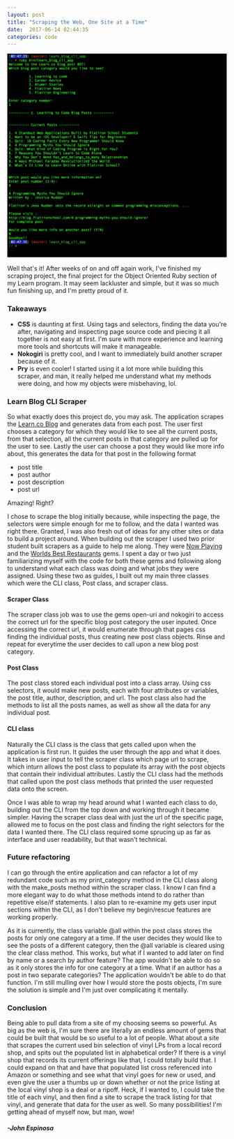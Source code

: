 ```yaml
---
layout: post
title: "Scraping the Web, One Site at a Time"
date:  2017-06-14 02:44:35
categories: code
---
```


![Scraping](/img/ScraperSS.png)

Well that's it! After weeks of on and off again work, I've finished my scraping project, the final project for the Object Oriented Ruby section of my Learn program. It may seem lackluster and simple, but it was so much fun finishing up, and I'm pretty proud of it. 

### Takeaways

+ **CSS** is daunting at first. Using tags and selectors, finding the data you're after, navigating and inspecting page source code and piecing it all together is not easy at first. I'm sure with more experience and learning more tools and shortcuts will make it manageable.  
+ **Nokogiri** is pretty cool, and I want to immediately build another scraper because of it.
+ **Pry** is even cooler! I started using it a lot more while building this scraper, and man, it really helped me understand what my methods were doing, and how my objects were misbehaving, lol. 

### Learn Blog CLI Scraper

So what exactly does this project do, you may ask. 
The application scrapes the [Learn.co Blog](http://blog.flatironschool.com) and generates data from each post. The user first chooses a category for which they would like to see all the current posts, from that selection, all the current posts in that category are pulled up for the user to see. Lastly the user can choose a post they would like more info about, this generates the data for that post in the following format

- post title
- post author
- post description
- post url 

Amazing! Right? 

I chose to scrape the blog initially because, while inspecting the page, the selectors were simple enough for me to follow, and the data I wanted was right there. Granted, I was also fresh out of ideas for any other sites or data to build a project around. When building out the scraper I used two prior student built scrapers as a guide to help me along. They were [Now Playing](https://github.com/learn-co-curriculum/now-playing-cli-gem) and the [Worlds Best Restaurants](https://github.com/dannyd4315/worlds-best-restaurants-cli-gem) gems. I spent a day or two just familiarizing myself with the code for both these gems and following along to understand what each class was doing and what jobs they were assigned. Using these two as guides, I built out my main three classes which were the CLI class, Post class, and scraper class. 

#### Scraper Class

The scraper class job was to use the gems open-uri and nokogiri to access the correct url for the specific blog post category the user inputed. Once accessing the correct url, it would enumerate through that pages css finding the individual posts, thus creating new post class objects. Rinse and repeat for everytime the user decides to call upon a new blog post category. 

#### Post Class

The post class stored each individual post into a class array. Using css selectors, it would make new posts, each with four attributes or variables, the post title, author, description, and url. The post class also had the methods to list all the posts names, as well as show all the data for any individual post. 

#### CLI class

Naturally the CLI class is the class that gets called upon when the application is first run. It guides the user through the app and what it does. It takes in user input to tell the scraper class which page url to scrape, which inturn allows the post class to populate its array with the post objects that contain their individual attributes. Lastly the CLI class had the methods that called upon the post class methods that printed the user requested data onto the screen. 

Once I was able to wrap my head around what I wanted each class to do, building out the CLI from the top down and working through it became simpler. Having the scraper class deal with just the url of the specific page, allowed me to focus on the post class and finding the right selectors for the data I wanted there. The CLI class required some sprucing up as far as interface and user readability, but that wasn't technical. 

### Future refactoring 

I can go through the entire application and can refactor a lot of my redundant code such as my print_category method in the CLI class along with the make_posts method within the scraper class. I know I can find a more elegant way to do what those methods intend to do rather than repetitive else/if statements. I also plan to re-examine my gets user input sections within the CLI, as I don't believe my begin/rescue features are working properly. 

As it is currently, the class variable @all within the post class stores the posts for only one category at a time. If the user decides they would like to see the posts of a different category, then the @all variable is cleared using the clear class method. This works, but what if I wanted to add later on find by name or a search by author feature? The app wouldn't be able to do so as it only stores the info for one category at a time. What if an author has a post in two separate categories? The application wouldn't be able to do that function. I'm still mulling over how I would store the posts objects, I'm sure the solution is simple and I'm just over complicating it mentally. 

### Conclusion

Being able to pull data from a site of my choosing seems so powerful. As big as the web is, I'm sure there are literally an endless amount of gems that could be built that would be so useful to a lot of people. What about a site that scrapes the current used bin selection of vinyl LPs from a local record shop, and spits out the populated list in alphabetical order? If there is a vinyl shop that records its current offerings like that, I could totally build that. I could expand on that and have that populated list cross referenced into Amazon or something and see what that vinyl goes for new or used, and even give the user a thumbs up or down whether or not the price listing at the local vinyl shop is a deal or a ripoff. Heck, if I wanted to, I could take the title of each vinyl, and then find a site to scrape the track listing for that vinyl, and generate that data for the user as well. So many possibilities! I'm getting ahead of myself now, but man, wow!

#### _-John Espinosa_  
